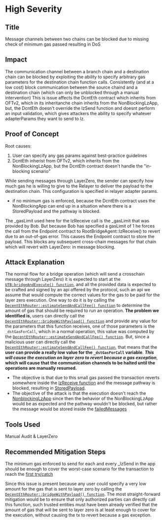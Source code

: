 # High Severity

## Title
Message channels between two chains can be blocked due to missing check of minimum gas passed resulting in DoS

## Impact
The communication channel between a branch chain and a destination chain can be blocked by exploiting the ability to specify arbitrary gas parameters for the destination chain function calls.
Consistently (and at a low cost) block communication between the source chaind and a destination chain (which can only be unblocked through a manual intervention) 
This is issue affects the DcntEth contract which inherits from OFTv2, which in its inheritanche chain inherits from the NonBlockingLzApp, but, the DcntEth doesn't override the lzSend function and doesnt perform an input validation, which gives attackers the ability to specify whatever adapterParams they want to send to lz.

## Proof of Concept
Root causes:
1. User can specify any gas params against best-practice guidelines
2. DcntEth inherist from OFTv2, which inherits from the NonBlockingLzApp, but the DcntEth contract doesn't handle the "in-blocking scenario"

While sending messages through LayerZero, the sender can specify how much gas he is willing to give to the Relayer to deliver the payload to the destination chain. This configuration is specified in relayer adapter params.
- if no minimum gas is enforced, because the DcntEth contract uses the NonBlockingApp can end up in a situation where there is a StoredPayload and the pathway is blocked.

The _gasLimit used here for the lzReceive call is the _gasLimit that was provided by Bob. But because Bob has specified a gasLimit of 1 he forces the call from the Endpoint contract to RootBridgeAgent::lzReceive() to revert due to an out-of-gas error. This causes the Endpoint contract to store the payload. This blocks any subsequent cross-chain messages for that chain which will revert with LayerZero: in message blocking.

## Attack Explanation
The normal flow for a bridge operation (which will send a crosschain message through LayerZero) it is expected to start at the [`UTB:bridgeAndExecute() function`](), and all the provided data is expected to be crafted and signed by an api offered by the protocol, such an api we assume that would compute the correct values for the gas to be paid for the layer zero execution. One way to do it is by calling the [`DecentEthRouter::estimateSendAndCallFee() function`]() to determine the amount of gas that should be required to run an operation.
**The problem we identified is**, users can directly call the [`DecentEthRouter::bridgeWithPayload() function`]() and provide any value for the parameters that this function receives, one of those parameters is the `_dstGasForCall`, which in a normal operation, this value was computed by the [`DecentEthRouter::estimateSendAndCallFee() function`](). But, since a malicious user can directly call the [`DecentEthRouter::estimateSendAndCallFee() function`](), that means that the **user can provide a really low value for the `_dstGasForCall` variable**. ***This will cause the execution on layer zero to revert because a gas exception***, **which will cause that the communication channels to be halted until the operations are manually resumed.**
- The objective is that due to this small gas passed the transaction reverts somewhere inside the [lzReceive function](https://github.com/LayerZero-Labs/solidity-examples/blob/ca7d4f1d482df5e17f8aaf1b34d0e4432020bc4e/contracts/lzApp/LzApp.sol#L35-L52) and the message pathway is blocked, resulting in [StoredPayload](https://github.com/LayerZero-Labs/LayerZero/blob/main/contracts/Endpoint.sol#L122).
- The objective of the attack is that the execution doesn't reach the [NonblockingLzApp](https://github.com/LayerZero-Labs/solidity-examples/blob/ca7d4f1d482df5e17f8aaf1b34d0e4432020bc4e/contracts/lzApp/NonblockingLzApp.sol#L24-L39) since then the behavior of the NonBlockingLzApp would be as expected and the pathway wouldn't be blocked,
but rather the message would be stored inside the [failedMessages](https://github.com/LayerZero-Labs/solidity-examples/blob/ca7d4f1d482df5e17f8aaf1b34d0e4432020bc4e/contracts/lzApp/NonblockingLzApp.sol#L18)


## Tools Used
Manual Audit & LayerZero

## Recommended Mitigation Steps
The minimum gas enforced to send for each and every _lzSend in the app should be enough to cover the worst-case scenario for the transaction to reach the [first try/catch](https://github.com/LayerZero-Labs/solidity-examples/blob/ca7d4f1d482df5e17f8aaf1b34d0e4432020bc4e/contracts/lzApp/NonblockingLzApp.sol#L35-L38)

Since this issue is present because any user could specify a very low amount for the gas that is sent to layer zero by calling the [`DecentEthRouter::bridgeWithPayload() function`](). The most straight-forward mitigation would be to ensure that only authorized parties can directly call this function, such trusted entities must have been already verified that the amount of gas that will be sent to layer zero is at least enough to cover for the execution, without causing the tx to revert because a gas exception.